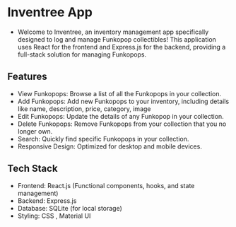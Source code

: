 # Inventree App

- Welcome to Inventree, an inventory management app specifically designed to log and manage Funkopop collectibles! This application uses React for the frontend and Express.js for the backend, providing a full-stack solution for managing Funkopops.

## Features

- View Funkopops: Browse a list of all the Funkopops in your collection.
- Add Funkopops: Add new Funkopops to your inventory, including details like name, description, price, category, image
- Edit Funkopops: Update the details of any Funkopop in your collection.
- Delete Funkopops: Remove Funkopops from your collection that you no longer own.
- Search: Quickly find specific Funkopops in your collection.
- Responsive Design: Optimized for desktop and mobile devices.

## Tech Stack

- Frontend: React.js (Functional components, hooks, and state management)
- Backend: Express.js
- Database: SQLite (for local storage)
- Styling: CSS , Material UI
